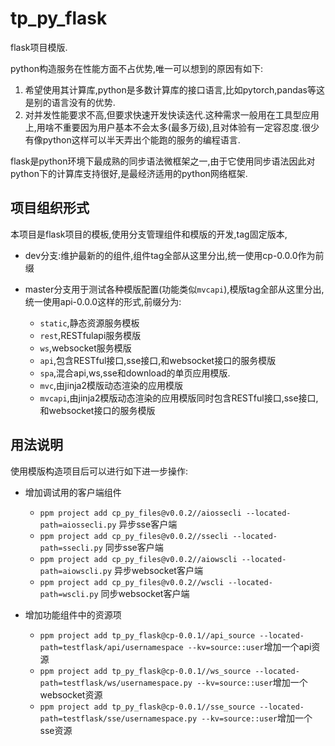 # tp_py_flask

flask项目模版.

python构造服务在性能方面不占优势,唯一可以想到的原因有如下:

1. 希望使用其计算库,python是多数计算库的接口语言,比如pytorch,pandas等这是别的语言没有的优势.
2. 对并发性能要求不高,但要求快速开发快读迭代.这种需求一般用在工具型应用上,用啥不重要因为用户基本不会太多(最多万级),且对体验有一定容忍度.很少有像python这样可以半天弄出个能跑的服务的编程语言.

flask是python环境下最成熟的同步语法微框架之一,由于它使用同步语法因此对python下的计算库支持很好,是最经济适用的python网络框架.

## 项目组织形式

本项目是flask项目的模板,使用分支管理组件和模版的开发,tag固定版本,

+ dev分支:维护最新的的组件,组件tag全部从这里分出,统一使用cp-0.0.0作为前缀
+ master分支用于测试各种模版配置(功能类似`mvcapi`),模版tag全部从这里分出,统一使用api-0.0.0这样的形式,前缀分为:

    + `static`,静态资源服务模板
    + `rest`,RESTfulapi服务模版
    + `ws`,websocket服务模版
    + `api`,包含RESTful接口,sse接口,和websocket接口的服务模版
    + `spa`,混合api,ws,sse和download的单页应用模版.
    + `mvc`,由jinja2模版动态渲染的应用模版
    + `mvcapi`,由jinja2模版动态渲染的应用模版同时包含RESTful接口,sse接口,和websocket接口的服务模版

## 用法说明

使用模版构造项目后可以进行如下进一步操作:

+ 增加调试用的客户端组件

    + `ppm project add cp_py_files@v0.0.2//aiossecli --located-path=aiossecli.py` 异步sse客户端
    + `ppm project add cp_py_files@v0.0.2//ssecli --located-path=ssecli.py` 同步sse客户端
    + `ppm project add cp_py_files@v0.0.2//aiowscli --located-path=aiowscli.py` 异步websocket客户端
    + `ppm project add cp_py_files@v0.0.2//wscli --located-path=wscli.py` 同步websocket客户端

+ 增加功能组件中的资源项

    + `ppm project add tp_py_flask@cp-0.0.1//api_source --located-path=testflask/api/usernamespace --kv=source::user`增加一个api资源
    + `ppm project add tp_py_flask@cp-0.0.1//ws_source --located-path=testflask/ws/usernamespace.py --kv=source::user`增加一个websocket资源
    + `ppm project add tp_py_flask@cp-0.0.1//sse_source --located-path=testflask/sse/usernamespace.py --kv=source::user`增加一个sse资源
